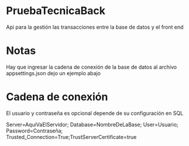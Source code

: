 # PruebaTecnicaBack
Api para la gestión las transacciones entre la base de datos y el front end

# Notas
Hay que ingresar la cadena de conexión de la base de datos al archivo appsettings.json dejo un ejemplo abajo

# Cadena de conexión
El usuario y contraseña es opcional depende de su configuración en SQL

Server=AquiVaElServidor; Database=NombreDeLaBase; User=Usuario; Password=Contraseña; Trusted_Connection=True;TrustServerCertificate=true
